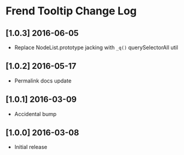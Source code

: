 # Frend Tooltip Change Log

## [1.0.3] 2016-06-05
- Replace NodeList.prototype jacking with `_q()` querySelectorAll util

## [1.0.2] 2016-05-17
- Permalink docs update

## [1.0.1] 2016-03-09
- Accidental bump

## [1.0.0] 2016-03-08
- Initial release